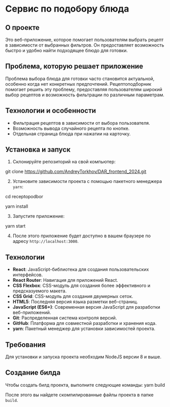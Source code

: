 # Сервис по подобору блюда

## О проекте

Это веб-приложение, которое помогает пользователям выбрать рецепт в зависимости от выбранных фильтров. Он предоставляет возможность быстро и удобно найти подходящее блюдо для готовки.

## Проблема, которую решает приложение

Проблема выбора блюда для готовки часто становится актуальной, особенно когда нет конкретных предпочтений. Рецептоподборник помогает решить эту проблему, предоставляя пользователям широкий выбор рецептов и возможность фильтрации по различным параметрам.

## Технологии и особенности

- Фильтрация рецептов в зависимости от выбора пользователя.
- Возможность вывода случайного рецепта по кнопке.
- Отдельная страница блюда при нажатии на карточку.

## Установка и запуск

1. Склонируйте репозиторий на свой компьютер:

git clone https://github.com/AndreyTorkhov/DAR_frontend_2024.git 

2. Установите зависимости проекта с помощью пакетного менеджера `yarn`:

cd receptopodbor

yarn install

3. Запустите приложение:

yarn start

4. После этого приложение будет доступно в вашем браузере по адресу `http://localhost:3000`.

## Технологии

- **React**: JavaScript-библиотека для создания пользовательских интерфейсов.
- **React Router**: Навигация для приложений React.
- **CSS Flexbox**: CSS-модуль для создания более эффективного и предсказуемого макета.
- **CSS Grid**: CSS-модуль для создания двумерных сеток.
- **HTML5**: Последняя версия языка разметки веб-страниц.
- **JavaScript (ES6+)**: Современная версия JavaScript для разработки веб-приложений.
- **Git**: Распределенная система контроля версий.
- **GitHub**: Платформа для совместной разработки и хранения кода.
- **yarn**: Пакетный менеджер для установки зависимостей проекта.

## Требования

Для установки и запуска проекта необходим NodeJS версии 8 и выше.

## Создание билда

Чтобы создать билд проекта, выполните следующие команды:
yarn build

После этого вы найдете скомпилированные файлы проекта в папке `build`.
